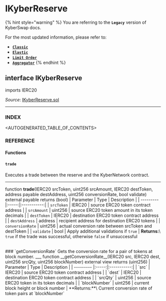 # IKyberReserve

{% hint style="warning" %}
You are referring to the **`Legacy`** version of KyberSwap docs.

For the most updated information, please refer to:

* [**`Classic`**](broken-reference)
* [**`Elastic`**](../../kyberswap-elastic/)
* [**`Limit Order`**](../../../../kyberswap-solutions/limit-order/)
* [**`Aggregator`**](../../../../kyberswap-solutions/kyberswap-aggregator/)
{% endhint %}

## interface IKyberReserve

imports IERC20

_Source_: [IKyberReserve.sol](https://github.com/KyberNetwork/smart-contracts/blob/master/contracts/sol6/IKyberReserve.sol)

***

### INDEX[​](https://docs.kyberswap.com/Legacy/api-abi/core-smart-contracts/api\_abi-ikyberreserve#index) <a href="#index" id="index"></a>

\<AUTOGENERATED\_TABLE\_OF\_CONTENTS>

### REFERENCE[​](https://docs.kyberswap.com/Legacy/api-abi/core-smart-contracts/api\_abi-ikyberreserve#reference) <a href="#reference" id="reference"></a>

#### Functions[​](https://docs.kyberswap.com/Legacy/api-abi/core-smart-contracts/api\_abi-ikyberreserve#functions) <a href="#functions" id="functions"></a>

#### `trade`[​](https://docs.kyberswap.com/Legacy/api-abi/core-smart-contracts/api\_abi-ikyberreserve#trade) <a href="#trade" id="trade"></a>

Executes a trade between the reserve and the KyberNetwork contract.

***

function **trade**(IERC20 srcToken, uint256 srcAmount, IERC20 destToken, address payable destAddress, uint256 conversionRate, bool validate) external payable returns (bool) | Parameter | Type | Description | | --------- |:-----:|:-----------:| | `srcToken` | IERC20 | source ERC20 token contract address | | `srcAmount` | uint256 | source ERC20 token amount in its token decimals | | `destToken` | IERC20 | destination ERC20 token contract address | | `destAddress` | address | recipient address for destination ERC20 tokens | | `conversionRate` | uint256 | actual conversion rate between srcToken and destToken | | `validate` | bool | Apply additional validations if `true` | **Returns:**\ `true` if the trade was successful, otherwise `false` if unsuccessful

\
\### \`getConversionRate\` Gets the conversion rate for a pair of tokens at block number. \_\_\_ function \_\_getConversionRate\_\_(IERC20 src, IERC20 dest, uint256 srcQty, uint256 blockNumber) external view returns (uint256) | Parameter | Type | Description | | --------- |:-----:|:-----------:| | \`src\` | IERC20 | source ERC20 token contract address | | \`dest\` | IERC20 | destination ERC20 token contract address | | \`srcQty\` | uint256 | source ERC20 token in its token decimals | | \`blockNumber\` | uint256 | current block height or block number | \*\*Returns:\*\*\ Current conversion rate of token pairs at \`blockNumber\`
